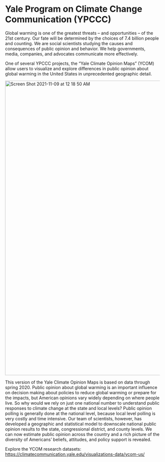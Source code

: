 # Yale Program on Climate Change Communication (YPCCC)

Global warming is one of the greatest threats – and opportunities – of the 21st century. Our fate will be determined by the choices of 7.4 billion people and counting. We are social scientists studying the causes and consequences of public opinion and behavior. We help governments, media, companies, and advocates communicate more effectively. 

One of several YPCCC projects, the “Yale Climate Opinion Maps” (YCOM) allow users to visualize and explore differences in public opinion about global warming in the United States in unprecedented geographic detail.


<img width="961" alt="Screen Shot 2021-11-09 at 12 18 50 AM" src="https://user-images.githubusercontent.com/50230767/140866981-8160dbda-a766-4e23-bf95-dcc3114189bc.png">

This version of the Yale Climate Opinion Maps is based on data through spring 2020. Public opinion about global warming is an important influence on decision making about policies to reduce global warming or prepare for the impacts, but American opinions vary widely depending on where people live. So why would we rely on just one national number to understand public responses to climate change at the state and local levels? Public opinion polling is generally done at the national level, because local level polling is very costly and time intensive. Our team of scientists, however, has developed a geographic and statistical model to downscale national public opinion results to the state, congressional district, and county levels. We can now estimate public opinion across the country and a rich picture of the diversity of Americans’ beliefs, attitudes, and policy support is revealed.




Explore the YCOM research datasets:
https://climatecommunication.yale.edu/visualizations-data/ycom-us/
